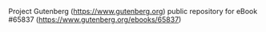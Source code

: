 Project Gutenberg (https://www.gutenberg.org) public repository for eBook #65837 (https://www.gutenberg.org/ebooks/65837)
